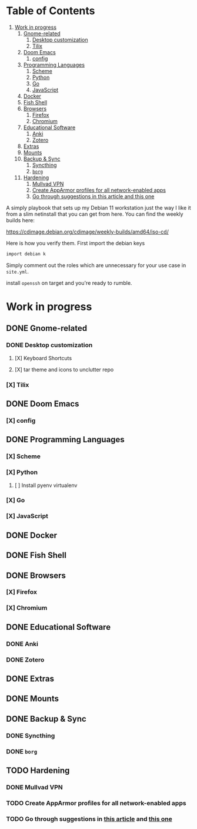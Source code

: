 
# Table of Contents

1.  [Work in progress](#org03e64fd)
    1.  [Gnome-related](#orgdcee511)
        1.  [Desktop customization](#org2c22866)
        2.  [Tilix](#org0ba5b66)
    2.  [Doom Emacs](#orgb3701fa)
        1.  [config](#org4a4f433)
    3.  [Programming Languages](#orgac1b610)
        1.  [Scheme](#orgb959f8f)
        2.  [Python](#orgb32d2c1)
        3.  [Go](#org3bb727f)
        4.  [JavaScript](#org4f01a5f)
    4.  [Docker](#orge6e4a0a)
    5.  [Fish Shell](#orga7cc94a)
    6.  [Browsers](#orgaeceeb9)
        1.  [Firefox](#orgb4c0794)
        2.  [Chromium](#orga41ee9b)
    7.  [Educational Software](#org2ea7f07)
        1.  [Anki](#orge3d3461)
        2.  [Zotero](#orgfb601bb)
    8.  [Extras](#org6ce018c)
    9.  [Mounts](#orgeb65f36)
    10. [Backup & Sync](#org2a94190)
        1.  [Syncthing](#org51a51df)
        2.  [`borg`](#org7fe70ef)
    11. [Hardening](#orgdf6fc13)
        1.  [Mullvad VPN](#org5bb38bd)
        2.  [Create AppArmor profiles for all network-enabled apps](#org55c3b71)
        3.  [Go through suggestions in this article and this one](#org159abfb)

A simply playbook that sets up my Debian 11 workstation just the way I like it
from a slim netinstall that you can get from here. You can find the weekly
builds here:

https://cdimage.debian.org/cdimage/weekly-builds/amd64/iso-cd/

Here is how you verify them. First import the debian keys

``` bash
import debian k
```

Simply comment out the roles which are unnecessary for your use case in
`site.yml`.

install `openssh` on target and you're ready to rumble.


<a id="org03e64fd"></a>

# Work in progress


<a id="orgdcee511"></a>

## DONE Gnome-related


<a id="org2c22866"></a>

### DONE Desktop customization

1.  [X] Keyboard Shortcuts

2.  [X] tar theme and icons to unclutter repo


<a id="org0ba5b66"></a>

### [X] Tilix


<a id="orgb3701fa"></a>

## DONE Doom Emacs


<a id="org4a4f433"></a>

### [X] config


<a id="orgac1b610"></a>

## DONE Programming Languages


<a id="orgb959f8f"></a>

### [X] Scheme


<a id="orgb32d2c1"></a>

### [X] Python

1.  [ ] Install pyenv virtualenv


<a id="org3bb727f"></a>

### [X] Go


<a id="org4f01a5f"></a>

### [X] JavaScript


<a id="orge6e4a0a"></a>

## DONE Docker


<a id="orga7cc94a"></a>

## DONE Fish Shell


<a id="orgaeceeb9"></a>

## DONE Browsers


<a id="orgb4c0794"></a>

### [X] Firefox


<a id="orga41ee9b"></a>

### [X] Chromium


<a id="org2ea7f07"></a>

## DONE Educational Software


<a id="orge3d3461"></a>

### DONE Anki


<a id="orgfb601bb"></a>

### DONE Zotero


<a id="org6ce018c"></a>

## DONE Extras


<a id="orgeb65f36"></a>

## DONE Mounts


<a id="org2a94190"></a>

## DONE Backup & Sync


<a id="org51a51df"></a>

### DONE Syncthing


<a id="org7fe70ef"></a>

### DONE `borg`


<a id="orgdf6fc13"></a>

## TODO Hardening


<a id="org5bb38bd"></a>

### DONE Mullvad VPN


<a id="org55c3b71"></a>

### TODO Create AppArmor profiles for all network-enabled apps


<a id="org159abfb"></a>

### TODO Go through suggestions in [this article](https://www.kuketz-blog.de/sicheres-desktop-system-linux-haerten-teil1/) and [this one](https://pvera.net/posts/apparmor-firejail-sandboxing/)

